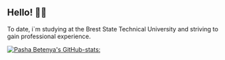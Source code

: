 ## Hello! 🙂🤙 

To date, i`m studying at the Brest State Technical University and striving to gain professional experience. 

[![Pasha Betenya's GitHub-stats:](https://github-readme-stats.vercel.app/api?username=pashabetenya&hide=issues,contribs&theme=buefy&count-private=true&show_icons=true)](https://github.com/pashabetenya/github-readme-stats)
